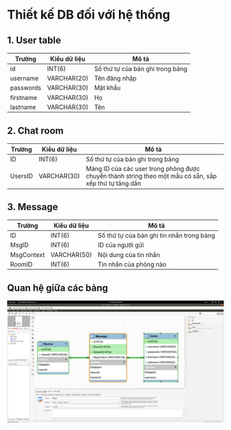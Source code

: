 # Thiết kế DB đối với hệ thống
## 1. User table

| Trường    | Kiểu dữ liệu | Mô tả                            |
| --------- | ------------ | -------------------------------- |
| id        | INT(6)       | Số thứ tự của bản ghi trong bảng |
| username  | VARCHAR(20)  | Tên đăng nhập                    |
| passwords | VARCHAR(30)  | Mật khẩu                         |
| firstname | VARCHAR(30)  | Họ                               |
| lastname  | VARCHAR(30)  | Tên                              |

## 2. Chat room

| Trường  | Kiểu dữ liệu | Mô tả                                                                                                  |
| ------- | ------------ | ------------------------------------------------------------------------------------------------------ |
| ID      | INT(6)       | Số thứ tự của bản ghi trong bảng                                                                       |
| UsersID | VARCHAR(30)  | Mảng ID của các user trong phòng được chuyển thành string theo một mẫu có sẵn, sắp xếp thứ tự tăng dần |


## 3. Message

| Trường     | Kiểu dữ liệu | Mô tả                                     |
| ---------- | ------------ | ----------------------------------------- |
| ID         | INT(6)       | Số thứ tự của bản ghi tin nhắn trong bảng |
| MsgID      | INT(6)       | ID của người gửi                          |
| MsgContext | VARCHAR(50)  | Nội dung của tin nhắn                     |
| RoomID     | INT(6)       | Tin nhắn của phòng nào                    |

## Quan hệ giữa các bảng
![Quan hệ giữa các bảng](image/Screenshot%20from%202020-09-15%2016-09-30.png)
